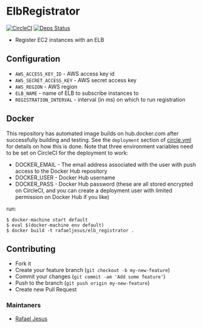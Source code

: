 # ElbRegistrator

[![CircleCI](https://circleci.com/gh/rafaeljesus/elb_registrator.svg?style=svg)](https://circleci.com/gh/rafaeljesus/elb_registrator)
[![Deps Status](https://beta.hexfaktor.org/badge/all/github/rafaeljesus/elb_registrator.svg)](https://beta.hexfaktor.org/github/rafaeljesus/elb_registrator)

* Register EC2 instances with an ELB

## Configuration
* `AWS_ACCESS_KEY_ID` - AWS access key id
* `AWS_SECRET_ACCESS_KEY` - AWS secret access key
* `AWS_REGION` - AWS region
* `ELB_NAME` - name of ELB to subscribe instances to
* `REGISTRATION_INTERVAL` - interval (in ms) on which to run registration

## Docker
This repository has automated image builds on hub.docker.com after successfully building and testing. See the `deployment` section of [circle.yml](circle.yml) for details on how this is done. Note that three environment variables need to be set on CircleCI for the deployment to work:

  * DOCKER_EMAIL - The email address associated with the user with push access to the Docker Hub repository
  * DOCKER_USER - Docker Hub username
  * DOCKER_PASS - Docker Hub password (these are all stored encrypted on CircleCI, and you can create a deployment user with limited permission on Docker Hub if you like)

run:
```
$ docker-machine start default
$ eval $(docker-machine env default)
$ docker build -t rafaeljesus/elb_registrator .
```

## Contributing
- Fork it
- Create your feature branch (`git checkout -b my-new-feature`)
- Commit your changes (`git commit -am 'Add some feature'`)
- Push to the branch (`git push origin my-new-feature`)
- Create new Pull Request

### Maintaners

* [Rafael Jesus](https://github.com/rafaeljesus)
